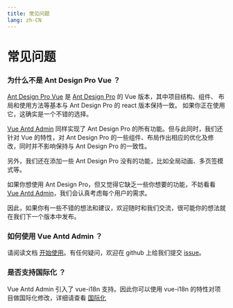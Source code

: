 ```yaml
---
title: 常见问题
lang: zh-CN
---
```

# 常见问题
### 为什么不是 Ant Design Pro Vue ？

[Ant Design Pro Vue](https://github.com/vueComponent/ant-design-vue-pro) 是 [Ant Design Pro](https://github.com/ant-design/ant-design-pro) 的 Vue 版本，其中项目结构、组件、
布局和使用方法等基本与 Ant Design Pro 的 react 版本保持一致。
如果你正在使用它，这确实是一个不错的选择。 

[Vue Antd Admin](https://github.com/iczer/vue-antd-admin) 同样实现了 Ant Design Pro 的所有功能。但与此同时，我们还针对 Vue 的特性，对 Ant Design Pro 的一些组件、布局作出相应的优化及修改，同时并不影响保持与 Ant Design Pro 的一致性。 

另外，我们还在添加一些 Ant Design Pro 没有的功能，比如全局动画、多页签模式等。  

如果你想使用 Ant Design Pro，但又觉得它缺乏一些你想要的功能，不妨看看 [Vue Antd Admin](https://github.com/iczer/vue-antd-admin)，我们会认真考虑每个用户的需求。  

因此，如果你有一些不错的想法和建议，欢迎随时和我们交流，很可能你的想法就在我们下一个版本中发布。

### 如何使用 Vue Antd Admin ？
请阅读文档 [开始使用](/start/use)。有任何疑问，欢迎在 github 上给我们提交 [issue](https://github.com/iczer/vue-antd-admin/issues/new)。
### 是否支持国际化 ？
Vue Antd Admin 引入了 vue-i18n 支持。因此你可以使用 vue-i18n 的特性对项目做国际化修改，详细请查看 [国际化](/advance/i18n)
